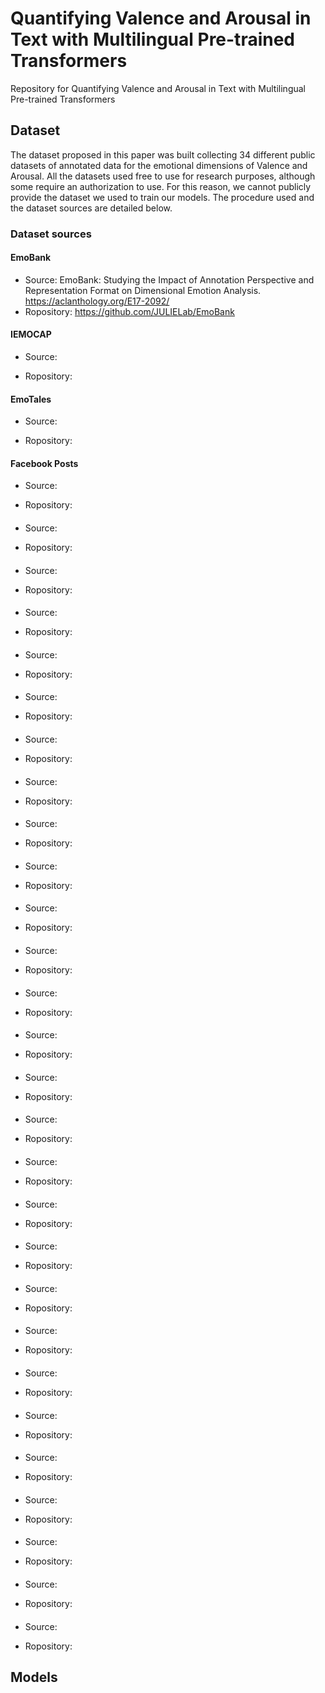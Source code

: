 # Quantifying Valence and Arousal in Text with Multilingual Pre-trained Transformers 
Repository for Quantifying Valence and Arousal in Text with Multilingual Pre-trained Transformers 


## Dataset
The dataset proposed in this paper was built collecting 34 different public datasets of annotated data for the emotional dimensions of Valence and Arousal.
All the datasets used free to use for research purposes, although some require an authorization to use. For this reason, we cannot publicly provide the dataset we used to train our models. The procedure used and the dataset sources are detailed below.

### Dataset sources
#### EmoBank
- Source: EmoBank: Studying the Impact of Annotation Perspective and Representation Format on Dimensional Emotion Analysis.
https://aclanthology.org/E17-2092/
- Ropository: https://github.com/JULIELab/EmoBank

#### IEMOCAP
- Source: 

- Ropository: 

#### EmoTales
- Source: 

- Ropository: 

#### Facebook Posts
- Source: 

- Ropository: 

#### 
- Source: 

- Ropository: 

#### 
- Source: 

- Ropository: 

#### 
- Source: 

- Ropository: 

#### 
- Source: 

- Ropository: 

#### 
- Source: 

- Ropository: 

#### 
- Source: 

- Ropository: 

#### 
- Source: 

- Ropository: 

#### 
- Source: 

- Ropository: 

#### 
- Source: 

- Ropository: 

#### 
- Source: 

- Ropository: 
#### 
- Source: 

- Ropository: 

#### 
- Source: 

- Ropository: 

#### 
- Source: 

- Ropository: 

#### 
- Source: 

- Ropository: 

#### 
- Source: 

- Ropository: 

#### 
- Source: 

- Ropository: 

#### 
- Source: 

- Ropository: 

#### 
- Source: 

- Ropository: 

#### 
- Source: 

- Ropository: 

#### 
- Source: 

- Ropository: 

#### 
- Source: 

- Ropository: 

#### 
- Source: 

- Ropository: 

#### 
- Source: 

- Ropository: 

#### 
- Source: 

- Ropository: 

#### 
- Source: 

- Ropository: 

#### 
- Source: 

- Ropository: 

#### 
- Source: 

- Ropository: 






## Models


